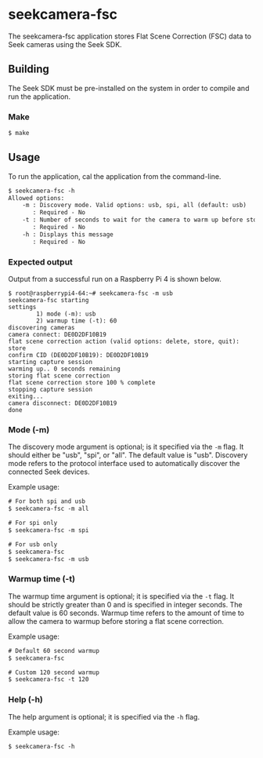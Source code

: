 # seekcamera-fsc

The seekcamera-fsc application stores Flat Scene Correction (FSC) data to Seek cameras using the Seek SDK.

## Building

The Seek SDK must be pre-installed on the system in order to compile and run the application.

### Make

```bash
$ make
```

## Usage

To run the application, cal the application from the command-line.

```txt
$ seekcamera-fsc -h
Allowed options:
    -m : Discovery mode. Valid options: usb, spi, all (default: usb)
       : Required - No
    -t : Number of seconds to wait for the camera to warm up before storing the flat scene correction (default: 60)
       : Required - No
    -h : Displays this message
       : Required - No
```

### Expected output

Output from a successful run on a Raspberry Pi 4 is shown below.

```
$ root@raspberrypi4-64:~# seekcamera-fsc -m usb 
seekcamera-fsc starting
settings
        1) mode (-m): usb
        2) warmup time (-t): 60
discovering cameras
camera connect: DE0D2DF10B19
flat scene correction action (valid options: delete, store, quit): store
confirm CID (DE0D2DF10B19): DE0D2DF10B19
starting capture session
warming up.. 0 seconds remaining   
storing flat scene correction
flat scene correction store 100 % complete
stopping capture session
exiting...
camera disconnect: DE0D2DF10B19
done
```

### Mode (-m)

The discovery mode argument is optional; is it specified via the `-m` flag. It should
either be "usb", "spi", or "all". The default value is "usb". Discovery mode refers to the
protocol interface used to automatically discover the connected Seek devices.

Example usage:

```txt
# For both spi and usb
$ seekcamera-fsc -m all

# For spi only
$ seekcamera-fsc -m spi

# For usb only
$ seekcamera-fsc
$ seekcamera-fsc -m usb
```

### Warmup time (-t)

The warmup time argument is optional; it is specified via the `-t` flag.
It should be strictly greater than 0 and is specified in integer seconds.
The default value is 60 seconds.
Warmup time refers to the amount of time to allow the camera to warmup before storing a flat scene correction.

Example usage:

```txt
# Default 60 second warmup
$ seekcamera-fsc

# Custom 120 second warmup
$ seekcamera-fsc -t 120
```

### Help (-h)

The help argument is optional; it is specified via the `-h` flag.

Example usage:

```txt
$ seekcamera-fsc -h
```
